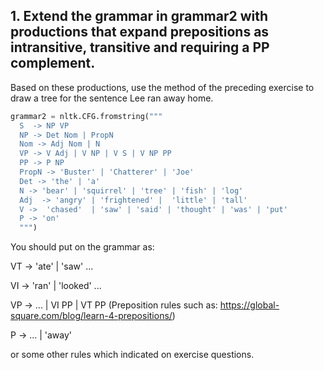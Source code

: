 ## 1. Extend the grammar in grammar2 with productions that expand prepositions as intransitive, transitive and requiring a PP complement. 

Based on these productions, use the method of the preceding exercise to draw a tree for the sentence Lee ran away home.

```py.py
grammar2 = nltk.CFG.fromstring("""
  S  -> NP VP
  NP -> Det Nom | PropN
  Nom -> Adj Nom | N
  VP -> V Adj | V NP | V S | V NP PP
  PP -> P NP
  PropN -> 'Buster' | 'Chatterer' | 'Joe'
  Det -> 'the' | 'a'
  N -> 'bear' | 'squirrel' | 'tree' | 'fish' | 'log'
  Adj  -> 'angry' | 'frightened' |  'little' | 'tall'
  V ->  'chased'  | 'saw' | 'said' | 'thought' | 'was' | 'put'
  P -> 'on'
  """)
```

You should put on the grammar as:

VT -> 'ate' | 'saw' ...

VI -> 'ran' | 'looked' ...

VP -> ... | VI PP | VT PP (Preposition rules such as: https://global-square.com/blog/learn-4-prepositions/)

P -> ... | 'away'

or some other rules which indicated on exercise questions.
